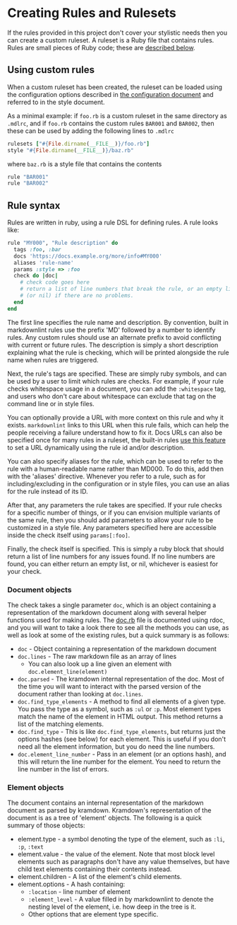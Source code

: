 # Creating Rules and Rulesets

If the rules provided in this project don't cover your stylistic needs then you
can create a custom ruleset. A ruleset is a Ruby file that contains rules. Rules
are small pieces of Ruby code; these are [described below](#rule-syntax).

## Using custom rules

When a custom ruleset has been created, the ruleset can be loaded using the
configuration options described in [the configuration
document](./configuration.md) and referred to in the style document.

As a minimal example: if `foo.rb` is a custom ruleset in the same directory as
`.mdlrc`, and if `foo.rb` contains the custom rules `BAR001` and `BAR002`, then
these can be used by adding the following lines to `.mdlrc`

```ruby
rulesets ["#{File.dirname(__FILE__)}/foo.rb"]
style "#{File.dirname(__FILE__)}/baz.rb"
```

where `baz.rb` is a style file that contains the contents

```ruby
rule "BAR001"
rule "BAR002"
```

## Rule syntax

Rules are written in ruby, using a rule DSL for defining rules. A rule looks
like:

```ruby
rule "MY000", "Rule description" do
  tags :foo, :bar
  docs 'https://docs.example.org/more/info#MY000'
  aliases 'rule-name'
  params :style => :foo
  check do |doc|
    # check code goes here
    # return a list of line numbers that break the rule, or an empty list
    # (or nil) if there are no problems.
  end
end
```

The first line specifies the rule name and description. By convention, built in
markdownlint rules use the prefix 'MD' followed by a number to identify rules.
Any custom rules should use an alternate prefix to avoid conflicting with
current or future rules. The description is simply a short description
explaining what the rule is checking, which will be printed alongside the rule
name when rules are triggered.

Next, the rule's tags are specified. These are simply ruby symbols, and can be
used by a user to limit which rules are checks. For example, if your rule
checks whitespace usage in a document, you can add the `:whitespace` tag, and
users who don't care about whitespace can exclude that tag on the command line
or in style files.

You can optionally provide a URL with more context on this rule and why it
exists. `markdownlint` links to this URL when this rule fails, which can help
the people receiving a failure understand how to fix it. Docs URLs can also be
specified once for many rules in a ruleset, the built-in rules
[use this feature][1] to set a URL dynamically using the rule id and/or
description.

You can also specify aliases for the rule, which can be used to refer to the
rule with a human-readable name rather than MD000. To do this, add then with
the 'aliases' directive. Whenever you refer to a rule, such as for
including/excluding in the configuration or in style files, you can use an
alias for the rule instead of its ID.

After that, any parameters the rule takes are specified. If your rule checks
for a specific number of things, or if you can envision multiple variants of
the same rule, then you should add parameters to allow your rule to be
customized in a style file. Any parameters specified here are accessible inside
the check itself using `params[:foo]`.

Finally, the check itself is specified. This is simply a ruby block that should
return a list of line numbers for any issues found. If no line numbers are
found, you can either return an empty list, or nil, whichever is easiest for
your check.

### Document objects

The check takes a single parameter `doc`, which is an object containing a
representation of the markdown document along with several helper functions
used for making rules. The [doc.rb](../lib/mdl/doc.rb) file is documented using
rdoc, and you will want to take a look there to see all the methods you can
use, as well as look at some of the existing rules, but a quick summary is as
follows:

* `doc` - Object containing a representation of the markdown document
* `doc.lines` - The raw markdown file as an array of lines
   * You can also look up a line given an element with
     `doc.element_line(element)`
* `doc.parsed` - The kramdown internal representation of the doc. Most of the
  time you will want to interact with the parsed version of the document
  rather than looking at `doc.lines`.
* `doc.find_type_elements` - A method to find all elements of a given type.
  You pass the type as a symbol, such as `:ul` or `:p`. Most element types
  match the name of the element in HTML output. This method returns a list of
  the matching elements.
* `doc.find_type` - This is like `doc.find_type_elements`, but returns just
  the options hashes (see below) for each element. This is useful if you don't
  need all the element information, but you do need the line numbers.
* `doc.element_line_number` - Pass in an element (or an options hash), and
  this will return the line number for the element. You need to return the
  line number in the list of errors.

### Element objects

The document contains an internal representation of the markdown document as
parsed by kramdown. Kramdown's representation of the document is as a tree of
'element' objects. The following is a quick summary of those objects:

* element.type - a symbol denoting the type of the element, such as `:li`,
  `:p`, `:text`
* element.value - the value of the element. Note that most block level
  elements such as paragraphs don't have any value themselves, but have child
  text elements containing their contents instead.
* element.children - A list of the element's child elements.
* element.options - A hash containing:
   * `:location` - line number of element
   * `:element_level` - A value filled in by markdownlint to denote the nesting
     level of the element, i.e. how deep in the tree is it.
   * Other options that are element type specific.

[1]: https://github.com/markdownlint/markdownlint/blob/81e99c03f1f096aa200011ff7a1043a6f81167e7/lib/mdl/rules.rb#L1-L5 "Example code of dynamically generated docs URLs"

